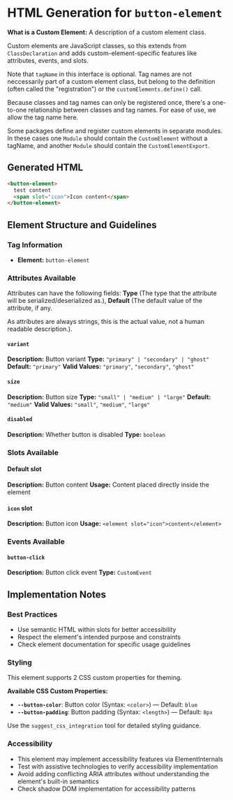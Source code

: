 # HTML Generation for `button-element`

**What is a Custom Element:** A description of a custom element class.

Custom elements are JavaScript classes, so this extends from `ClassDeclaration` and adds custom-element-specific features like attributes, events, and slots.

Note that `tagName` in this interface is optional. Tag names are not neccessarily part of a custom element class, but belong to the definition (often called the "registration") or the `customElements.define()` call.

Because classes and tag names can only be registered once, there's a one-to-one relationship between classes and tag names. For ease of use, we allow the tag name here.

Some packages define and register custom elements in separate modules. In these cases one `Module` should contain the `CustomElement` without a tagName, and another `Module` should contain the `CustomElementExport`.

## Generated HTML

```html
<button-element>
  test content
  <span slot="icon">Icon content</span>
</button-element>
```

## Element Structure and Guidelines

### Tag Information
- **Element:** `button-element`


### Attributes Available
Attributes can have the following fields: **Type** (The type that the attribute will be serialized/deserialized as.), **Default** (The default value of the attribute, if any.

As attributes are always strings, this is the actual value, not a human readable description.).


#### `variant`
**Description:** Button variant
**Type:** `"primary" | "secondary" | "ghost"`
**Default:** `"primary"`
**Valid Values:** `"primary"`, `"secondary"`, `"ghost"`


#### `size`
**Description:** Button size
**Type:** `"small" | "medium" | "large"`
**Default:** `"medium"`
**Valid Values:** `"small"`, `"medium"`, `"large"`


#### `disabled`
**Description:** Whether button is disabled
**Type:** `boolean`




### Slots Available
#### Default slot
**Description:** Button content
**Usage:** Content placed directly inside the element


#### `icon` slot
**Description:** Button icon
**Usage:** `<element slot="icon">content</element>`




### Events Available
#### `button-click`
**Description:** Button click event
**Type:** `CustomEvent`



## Implementation Notes

### Best Practices
- Use semantic HTML within slots for better accessibility
- Respect the element's intended purpose and constraints
- Check element documentation for specific usage guidelines

### Styling
This element supports 2 CSS custom properties for theming.

**Available CSS Custom Properties:**
- **`--button-color`**: Button color (Syntax: `<color>`) — Default: `blue`
- **`--button-padding`**: Button padding (Syntax: `<length>`) — Default: `8px`


Use the `suggest_css_integration` tool for detailed styling guidance.

### Accessibility
- This element may implement accessibility features via ElementInternals
- Test with assistive technologies to verify accessibility implementation  
- Avoid adding conflicting ARIA attributes without understanding the element's built-in semantics
- Check shadow DOM implementation for accessibility patterns